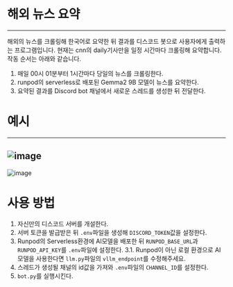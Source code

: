 # 해외 뉴스 요약
---
해외의 뉴스를 크롤링해 한국어로 요약한 뒤 결과를 디스코드 봇으로 사용자에게 출력하는 프로그램입니다. 현재는 cnn의 daily기사만을 일정 시간마다 크롤링해 요약합니다. 작동 순서는 아래와 같습니다.

1. 매일 00시 01분부터 1시간마다 당일의 뉴스를 크롤링한다.
2. runpod의 serverless로 배포된 Gemma2 9B 모델이 뉴스를 요약한다.
3. 요약된 결과를 Discord bot 채널에서 새로운 스레드를 생성한 뒤 전달한다.

# 예시
---
![image](https://github.com/user-attachments/assets/80913782-02f5-4e37-8906-fe4f718b7df1)
---
![image](https://github.com/user-attachments/assets/a7c879c4-0919-465e-8bc5-3aa89831abf6)

# 사용 방법
1. 자신만의 디스코드 서버를 개설한다.
2. 서버 토큰을 발급받은 뒤 `.env`파일을 생성해 `DISCORD_TOKEN`값을 설정한다.
3. Runpod의 Serverless환경에 AI모델을 배포한 뒤 `RUNPOD_BASE_URL`과 `RUNPOD_API_KEY`를 `.env`파일에 설정한다.
  3.1. Runpod이 아닌 로컬 환경으로 AI모델을 사용한다면 `llm.py`파일의 `vllm_endpoint`를 수정해주세요.
4. 스레드가 생성될 채널의 id값을 가져와 `.env`파일의 `CHANNEL_ID`를 설정한다.
5. `bot.py`를 실행시킨다.
